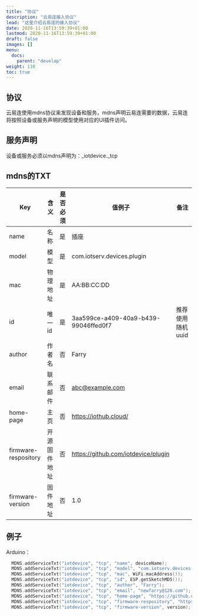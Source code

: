 ```yaml
---
title: "协议"
description: "云易连接入协议"
lead: "这里介绍云易连的接入协议"
date: 2020-11-16T13:59:39+01:00
lastmod: 2020-11-16T13:59:39+01:00
draft: false
images: []
menu:
  docs:
    parent: "develop"
weight: 110
toc: true
---
```


## 协议

云易连使用mdns协议来发现设备和服务，mdns声明云易连需要的数据，云易连将按照设备或服务声明的模型使用对应的UI插件访问。
## 服务声明
设备或服务必须以mdns声明为：_iotdevice._tcp

##  mdns的TXT
|  Key   | 含义  |  是否必须  |  值例子  |  备注  |
|  ----  | ----  |  ----  |   ---- |  ---- |
| name   | 名称 |  是  |  插座  |    |
| model  | 模型 |  是  |  com.iotserv.devices.plugin  |    |
| mac    | 物理地址 |  是  |  AA:BB:CC:DD  |    |
| id     | 唯一id |  是  |  3aa599ce-a409-40a9-b439-99046ffed0f7  |  推荐使用随机uuid  |
| author | 作者名 |  否  |  Farry  |    |
| email  | 联系邮件 |  否  |  abc@example.com  |
| home-page  | 主页 |  否  |  https://iothub.cloud/  |    |
| firmware-respository  | 开源固件地址 |  否  |  https://github.com/iotdevice/plugin  |    |
| firmware-version  | 固件地址 |  否  |  1.0  |    |

## 例子
Arduino：
```c++
  MDNS.addServiceTxt("iotdevice", "tcp", "name", deviceName);
  MDNS.addServiceTxt("iotdevice", "tcp", "model", "com.iotserv.devices.phicomm_dc1");
  MDNS.addServiceTxt("iotdevice", "tcp", "mac", WiFi.macAddress());
  MDNS.addServiceTxt("iotdevice", "tcp", "id", ESP.getSketchMD5());
  MDNS.addServiceTxt("iotdevice", "tcp", "author", "Farry");
  MDNS.addServiceTxt("iotdevice", "tcp", "email", "newfarry@126.com");
  MDNS.addServiceTxt("iotdevice", "tcp", "home-page", "https://github.com/iotdevice");
  MDNS.addServiceTxt("iotdevice", "tcp", "firmware-respository", "https://github.com/iotdevice/phicomm_dc1");
  MDNS.addServiceTxt("iotdevice", "tcp", "firmware-version", version);
```
